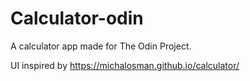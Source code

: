 # Calculator-odin

A calculator app made for The Odin Project.

UI inspired by
https://michalosman.github.io/calculator/
